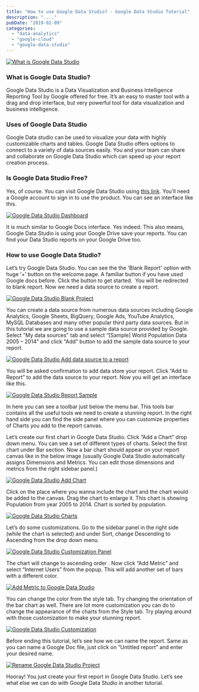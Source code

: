 ```yaml
---
title: "How to use Google Data Studio? - Google Data Studio Tutorial"
description: "...."
pubDate: "2019-02-09"
categories: 
  - "data-analytics"
  - "google-cloud"
  - "google-data-studio"
---
```


[![What is Google Data Studio](/images/Tutorial%2B1.png)](https://1.bp.blogspot.com/-cFCdj1PPbZY/YCi_fgz0cdI/AAAAAAAAPms/l-q24RTxcwwvstg8S4XLYgw4dTuxm4ZRACLcBGAsYHQ/s1280/Tutorial%2B1.png)

  

### What is Google Data Studio?

Google Data Studio is a Data Visualization and Business Intelligence Reporting Tool by Google offered for free. It’s an easy to master tool with a drag and drop interface, but very powerful tool for data visualization and business intelligence.

### Uses of Google Data Studio

Google Data studio can be used to visualize your data with highly customizable charts and tables. Google Data Studio offers options to connect to a variety of data sources easily. You and your team can share and collaborate on Google Data Studio which can speed up your report creation process.

### Is Google Data Studio Free?

Yes, of course. You can visit Google Data Studio using [this link](https://datastudio.google.com/). You’ll need a Google account to sign in to use the product. You can see an interface like this.

  

[![Google Data Studio Dashboard](/images/google-data-studio-home-page.PNG)](https://1.bp.blogspot.com/-sih3sOHOaxE/YCi_yUyyDBI/AAAAAAAAPm0/L5p-_rzcMS8sKGRwJaDSZsV_vUKZhP-cACLcBGAsYHQ/s1366/google-data-studio-home-page.PNG)

  

It is much similar to Google Docs interface. Yes indeed. This also means, Google Data Studio is using your Google Drive save your reports. You can find your Data Studio reports on your Google Drive too.

### How to use Google Data Studio?

Let’s try Google Data Studio. You can see the the 'Blank Report' option with huge ‘+’ button on the welcome page. A familiar button if you have used Google docs before. Click the button to get started.  You will be redirected to blank report. Now we need a data source to create a report.

  

[![Google Data Studio Blank Project](/images/google-data-studio-balnk-project.PNG)](https://1.bp.blogspot.com/-OPGbXqvYEMo/YCjAfR8ibPI/AAAAAAAAPnA/ezP9_w_KH2Il-Ah6jywY4O4Q6nNL6nENACLcBGAsYHQ/s1365/google-data-studio-balnk-project.PNG)

  

You can create a data source from numerous data sources including Google Analytics, Google Sheets, BigQuery, Google Ads, YouTube Analytics, MySQL Databases and many other popular third party data sources. But in this tutorial we are going to use a sample data source provided by Google. Select "My data sources" tab and select “\[Sample\] World Population Data 2005 – 2014” and click "Add" button to add the sample data source to your report.

  

[![Google Data Studio Add data source to a report](/images/google-data-studio-add-data-source.PNG)](https://1.bp.blogspot.com/-cwk-qnrHyeQ/YCjBVFqDqfI/AAAAAAAAPnM/KfO0YiIAWBIZ27A0fWoUW7QD88EiW-7IwCLcBGAsYHQ/s1366/google-data-studio-add-data-source.PNG)

  

You will be asked confirmation to add data store your report. Click “Add to Report” to add the data source to your report. Now you will get an interface like this.

  

[![Google Data Studio Report Sample](/images/google-data-studio-report.PNG)](https://1.bp.blogspot.com/-wGTZ3jd7qUY/YCjB4XJWafI/AAAAAAAAPnU/pVK6byziiB4oU3WCGe_-j3O5GTzSjqDfQCLcBGAsYHQ/s1365/google-data-studio-report.PNG)

  

In here you can see a toolbar just below the menu bar. This tools bar contains all the useful tools we need to create a stunning report. In the right hand side you can find the side panel where you can customize properties of Charts you add to the report canvas.

  

Let’s create our first chart in Google Data Studio. Click “Add a Chart” drop down menu. You can see a set of different types of charts. Select the first chart under Bar section. Now a bar chart should appear on your report canvas like in the below image (usually Google Data Studio automatically assigns Dimensions and Metrics. You can edit those dimensions and metrics from the right sidebar panel.)

  

[![Google Data Studio Add Chart](/images/google-data-studio-add-a-chart.PNG)](https://1.bp.blogspot.com/-6n4aErNd9ww/YCjCNWcw2SI/AAAAAAAAPnc/vJLOr84UIb8oUX_uQ0TqO8C4kBb1kc8pQCLcBGAsYHQ/s591/google-data-studio-add-a-chart.PNG)

  

  

Click on the place where you wanna include the chart and the chart would be added to the canvas. Drag the chart to enlarge it. This chart is showing Population from year 2005 to 2014. Chart is sorted by population.

  

[![Google Data Studio Charts](/images/google-data-studio-chart.PNG)](https://1.bp.blogspot.com/-YDzeX6T0FoE/YCjC2xAAvaI/AAAAAAAAPno/5RNc5KCCXqgIjC4_gJfAGMcEcqILcBdlACLcBGAsYHQ/s1366/google-data-studio-chart.PNG)

  

Let’s do some customizations. Go to the sidebar panel in the right side (while the chart is selected) and under Sort, change Descending to Ascending from the drop down menu.

  

[![Google Data Studio Customization Panel](/images/Google_Data_Studio_9.jpg)](https://1.bp.blogspot.com/-gG6lbotMPG0/XF8TUDvDetI/AAAAAAAAIeY/GpOtP4VL1vgiCzImIm6wWby4xOJaJypzQCLcBGAs/s1600/Google_Data_Studio_9.jpg)

  

The chart will change to ascending order . Now click “Add Metric” and select “Internet Users” from the popup. This will add another set of bars with a different color.

  

[![Add Metric to Google Data Studio](/images/Google_Data_Studio_10.jpg)](https://4.bp.blogspot.com/-94QW7V2aPp8/XF8TavSuORI/AAAAAAAAIec/YhvpI6N0nXEQid1PJ_H_BoCHlte4D0NhwCLcBGAs/s1600/Google_Data_Studio_10.jpg)

  

You can change the color from the style tab. Try changing the orientation of the bar chart as well. There are lot more customization you can do to change the appearance of the charts from the Style tab. Try playing around with those customization to make your stunning report.

  

[![Google Data Studio Customization](/images/google-data-studio-customize.PNG)](https://1.bp.blogspot.com/-A0bnbtWP0AM/YCjD_ShTCdI/AAAAAAAAPn4/oe5dtiN2wGQyxD_q-hvoAXGwdnAQTiGDQCLcBGAsYHQ/s1366/google-data-studio-customize.PNG)

  

Before ending this tutorial, let’s see how we can name the report. Same as you can name a Google Doc file, just click on “Untitled report” and enter your desired name.

  

[![Rename Google Data Studio Project](/images/Google_Data_Studio_12.jpg)](https://4.bp.blogspot.com/-fMalhYlXy0o/XF8TksuwovI/AAAAAAAAIeo/amIWk3_qiAsl8aAsWQYkF_OLYIH27tCpwCLcBGAs/s1600/Google_Data_Studio_12.jpg)

  

Hooray! You just create your first report in Google Data Studio. Let’s see what else we can do with Google Data Studio in another tutorial.
